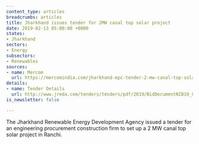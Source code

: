 ```yaml
---
content_type: articles
breadcrumbs: articles
title: Jharkhand issues tender for 2MW canal top solar project
date: 2019-02-13 05:00:00 +0000
states:
- Jharkhand
sectors:
- Energy
subsectors:
- Renewables
sources:
- name: Mercom
  url: https://mercomindia.com/jharkhand-epc-tender-2-mw-canal-top-solar/
details:
- name: Tender Details
  url: http://www.jreda.com/tenders/tenders/pdf/2019/BidDocumentNIB19_CANALTOP.pdf
is_newsletter: false

---
```

The Jharkhand Renewable Energy Development Agency issued a tender for an engineering procurement construction firm to set up a 2 MW canal top solar project in Ranchi.
